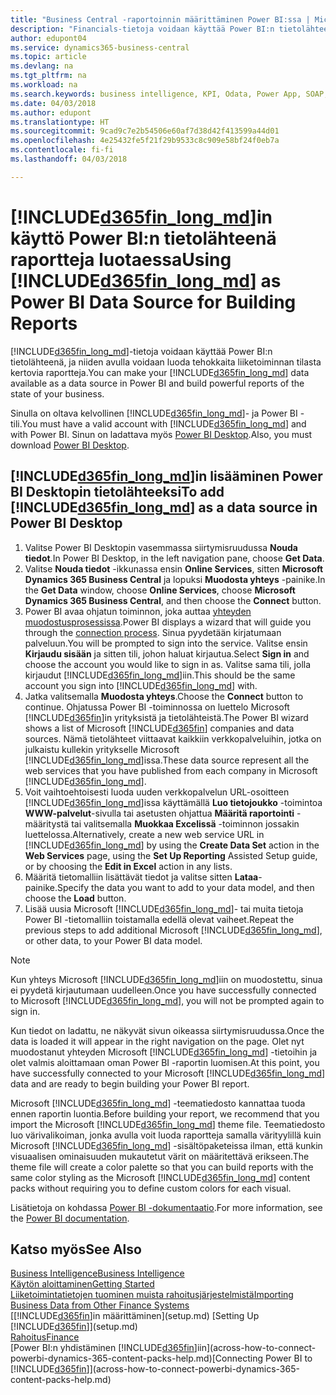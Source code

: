 ```yaml
---
title: "Business Central -raportoinnin määrittäminen Power BI:ssa | Microsoft Docs"
description: "Financials-tietoja voidaan käyttää Power BI:n tietolähteenä, ja niiden avulla voidaan luoda tehokkaita liiketoiminnan tilasta kertovia raportteja."
author: edupont04
ms.service: dynamics365-business-central
ms.topic: article
ms.devlang: na
ms.tgt_pltfrm: na
ms.workload: na
ms.search.keywords: business intelligence, KPI, Odata, Power App, SOAP, analysis
ms.date: 04/03/2018
ms.author: edupont
ms.translationtype: HT
ms.sourcegitcommit: 9cad9c7e2b54506e60af7d38d42f413599a44d01
ms.openlocfilehash: 4e25432fe5f21f29b9533c8c909e58bf24f0eb7a
ms.contentlocale: fi-fi
ms.lasthandoff: 04/03/2018

---
```

# <a name="using-included365finlongmdincludesd365finlongmdmd-as-power-bi-data-source-for-building-reports"></a><span data-ttu-id="97eba-103">[!INCLUDE[d365fin_long_md](includes/d365fin_long_md.md)]in käyttö Power BI:n tietolähteenä raportteja luotaessa</span><span class="sxs-lookup"><span data-stu-id="97eba-103">Using [!INCLUDE[d365fin_long_md](includes/d365fin_long_md.md)] as Power BI Data Source for Building Reports</span></span>
<span data-ttu-id="97eba-104">[!INCLUDE[d365fin_long_md](includes/d365fin_long_md.md)]-tietoja voidaan käyttää Power BI:n tietolähteenä, ja niiden avulla voidaan luoda tehokkaita liiketoiminnan tilasta kertovia raportteja.</span><span class="sxs-lookup"><span data-stu-id="97eba-104">You can make your [!INCLUDE[d365fin_long_md](includes/d365fin_long_md.md)] data available as a data source in Power BI and build powerful reports of the state of your business.</span></span>  

<span data-ttu-id="97eba-105">Sinulla on oltava kelvollinen [!INCLUDE[d365fin_long_md](includes/d365fin_long_md.md)]- ja Power BI -tili.</span><span class="sxs-lookup"><span data-stu-id="97eba-105">You must have a valid account with [!INCLUDE[d365fin_long_md](includes/d365fin_long_md.md)] and with Power BI.</span></span> <span data-ttu-id="97eba-106">Sinun on ladattava myös [Power BI Desktop](https://powerbi.microsoft.com/en-us/desktop/).</span><span class="sxs-lookup"><span data-stu-id="97eba-106">Also, you must download [Power BI Desktop](https://powerbi.microsoft.com/en-us/desktop/).</span></span>  

## <a name="to-add-included365finlongmdincludesd365finlongmdmd-as-a-data-source-in-power-bi-desktop"></a><span data-ttu-id="97eba-107">[!INCLUDE[d365fin_long_md](includes/d365fin_long_md.md)]in lisääminen Power BI Desktopin tietolähteeksi</span><span class="sxs-lookup"><span data-stu-id="97eba-107">To add [!INCLUDE[d365fin_long_md](includes/d365fin_long_md.md)] as a data source in Power BI Desktop</span></span>
1. <span data-ttu-id="97eba-108">Valitse Power BI Desktopin vasemmassa siirtymisruudussa **Nouda tiedot**.</span><span class="sxs-lookup"><span data-stu-id="97eba-108">In Power BI Desktop, in the left navigation pane, choose **Get Data**.</span></span>
2. <span data-ttu-id="97eba-109">Valitse **Nouda tiedot** -ikkunassa ensin **Online Services**, sitten **Microsoft Dynamics 365 Business Central** ja lopuksi **Muodosta yhteys** -painike.</span><span class="sxs-lookup"><span data-stu-id="97eba-109">In the **Get Data** window, choose **Online Services**, choose **Microsoft Dynamics 365 Business Central**, and then choose the **Connect** button.</span></span>
3. <span data-ttu-id="97eba-110">Power BI avaa ohjatun toiminnon, joka auttaa [yhteyden muodostusprosessissa](across-how-to-connect-powerbi-dynamics-365-content-packs-help.md).</span><span class="sxs-lookup"><span data-stu-id="97eba-110">Power BI displays a wizard that will guide you through the [connection process](across-how-to-connect-powerbi-dynamics-365-content-packs-help.md).</span></span> <span data-ttu-id="97eba-111">Sinua pyydetään kirjatumaan palveluun.</span><span class="sxs-lookup"><span data-stu-id="97eba-111">You will be prompted to sign into the service.</span></span> <span data-ttu-id="97eba-112">Valitse ensin **Kirjaudu sisään** ja sitten tili, johon haluat kirjautua.</span><span class="sxs-lookup"><span data-stu-id="97eba-112">Select **Sign in** and choose the account you would like to sign in as.</span></span> <span data-ttu-id="97eba-113">Valitse sama tili, jolla kirjaudut [!INCLUDE[d365fin_long_md](includes/d365fin_long_md.md)]iin.</span><span class="sxs-lookup"><span data-stu-id="97eba-113">This should be the same account you sign into [!INCLUDE[d365fin_long_md](includes/d365fin_long_md.md)] with.</span></span>
4. <span data-ttu-id="97eba-114">Jatka valitsemalla **Muodosta yhteys**.</span><span class="sxs-lookup"><span data-stu-id="97eba-114">Choose the **Connect** button to continue.</span></span> <span data-ttu-id="97eba-115">Ohjatussa Power BI -toiminnossa on luettelo Microsoft [!INCLUDE[d365fin](includes/d365fin_md.md)]in yrityksistä ja tietolähteistä.</span><span class="sxs-lookup"><span data-stu-id="97eba-115">The Power BI wizard shows a list of Microsoft [!INCLUDE[d365fin](includes/d365fin_md.md)] companies and data sources.</span></span> <span data-ttu-id="97eba-116">Nämä tietolähteet viittaavat kaikkiin verkkopalveluihin, jotka on julkaistu kullekin yritykselle Microsoft [!INCLUDE[d365fin_long_md](includes/d365fin_long_md.md)]issa.</span><span class="sxs-lookup"><span data-stu-id="97eba-116">These data source represent all the web services that you have published from each company in Microsoft [!INCLUDE[d365fin_long_md](includes/d365fin_long_md.md)].</span></span>
5. <span data-ttu-id="97eba-117">Voit vaihtoehtoisesti luoda uuden verkkopalvelun URL-osoitteen [!INCLUDE[d365fin_long_md](includes/d365fin_long_md.md)]issa käyttämällä **Luo tietojoukko** -toimintoa **WWW-palvelut**-sivulla tai asetusten ohjattua **Määritä raportointi** -määritystä tai valitsemalla **Muokkaa Excelissä** -toiminnon jossakin luettelossa.</span><span class="sxs-lookup"><span data-stu-id="97eba-117">Alternatively, create a new web service URL in [!INCLUDE[d365fin_long_md](includes/d365fin_long_md.md)] by using the **Create Data Set** action in the **Web Services** page, using the **Set Up Reporting** Assisted Setup guide, or by choosing the **Edit in Excel** action in any lists.</span></span>
6. <span data-ttu-id="97eba-118">Määritä tietomalliin lisättävät tiedot ja valitse sitten **Lataa**-painike.</span><span class="sxs-lookup"><span data-stu-id="97eba-118">Specify the data you want to add to your data model, and then choose the **Load** button.</span></span>
7. <span data-ttu-id="97eba-119">Lisää uusia Microsoft [!INCLUDE[d365fin_long_md](includes/d365fin_long_md.md)]- tai muita tietoja Power BI -tietomalliin toistamalla edellä olevat vaiheet.</span><span class="sxs-lookup"><span data-stu-id="97eba-119">Repeat the previous steps to add additional Microsoft [!INCLUDE[d365fin_long_md](includes/d365fin_long_md.md)], or other data, to your Power BI data model.</span></span>

> [!NOTE]  
> <span data-ttu-id="97eba-120">Kun yhteys Microsoft [!INCLUDE[d365fin_long_md](includes/d365fin_long_md.md)]iin on muodostettu, sinua ei pyydetä kirjautumaan uudelleen.</span><span class="sxs-lookup"><span data-stu-id="97eba-120">Once you have successfully connected to Microsoft [!INCLUDE[d365fin_long_md](includes/d365fin_long_md.md)], you will not be prompted again to sign in.</span></span>

<span data-ttu-id="97eba-121">Kun tiedot on ladattu, ne näkyvät sivun oikeassa siirtymisruudussa.</span><span class="sxs-lookup"><span data-stu-id="97eba-121">Once the data is loaded it will appear in the right navigation on the page.</span></span> <span data-ttu-id="97eba-122">Olet nyt muodostanut yhteyden Microsoft [!INCLUDE[d365fin_long_md](includes/d365fin_long_md.md)] -tietoihin ja olet valmis aloittamaan oman Power BI -raportin luomisen.</span><span class="sxs-lookup"><span data-stu-id="97eba-122">At this point, you have successfully connected to your Microsoft [!INCLUDE[d365fin_long_md](includes/d365fin_long_md.md)] data and are ready to begin building your Power BI report.</span></span> 

<span data-ttu-id="97eba-123">Microsoft [!INCLUDE[d365fin_long_md](includes/d365fin_long_md.md)] -teematiedosto kannattaa tuoda ennen raportin luontia.</span><span class="sxs-lookup"><span data-stu-id="97eba-123">Before building your report, we recommend that you import the Microsoft [!INCLUDE[d365fin_long_md](includes/d365fin_long_md.md)] theme file.</span></span>  <span data-ttu-id="97eba-124">Teematiedosto luo värivalikoiman, jonka avulla voit luoda raportteja samalla värityylillä kuin Microsoft [!INCLUDE[d365fin_long_md](includes/d365fin_long_md.md)] -sisältöpaketeissa ilman, että kunkin visuaalisen ominaisuuden mukautetut värit on määritettävä erikseen.</span><span class="sxs-lookup"><span data-stu-id="97eba-124">The theme file will create a color palette so that you can build reports with the same color styling as the Microsoft [!INCLUDE[d365fin_long_md](includes/d365fin_long_md.md)] content packs without requiring you to define custom colors for each visual.</span></span>

<span data-ttu-id="97eba-125">Lisätietoja on kohdassa [Power BI -dokumentaatio](https://powerbi.microsoft.com/documentation/powerbi-landing-page/).</span><span class="sxs-lookup"><span data-stu-id="97eba-125">For more information, see the [Power BI documentation](https://powerbi.microsoft.com/documentation/powerbi-landing-page/).</span></span>

## <a name="see-also"></a><span data-ttu-id="97eba-126">Katso myös</span><span class="sxs-lookup"><span data-stu-id="97eba-126">See Also</span></span>
[<span data-ttu-id="97eba-127">Business Intelligence</span><span class="sxs-lookup"><span data-stu-id="97eba-127">Business Intelligence</span></span>](bi.md)  
[<span data-ttu-id="97eba-128">Käytön aloittaminen</span><span class="sxs-lookup"><span data-stu-id="97eba-128">Getting Started</span></span>](product-get-started.md)  
[<span data-ttu-id="97eba-129">Liiketoimintatietojen tuominen muista rahoitusjärjestelmistä</span><span class="sxs-lookup"><span data-stu-id="97eba-129">Importing Business Data from Other Finance Systems</span></span>](upload-data.md)  
<span data-ttu-id="97eba-130">[[!INCLUDE[d365fin](includes/d365fin_md.md)]in määrittäminen](setup.md) </span><span class="sxs-lookup"><span data-stu-id="97eba-130">[Setting Up [!INCLUDE[d365fin](includes/d365fin_md.md)]](setup.md) </span></span>  
[<span data-ttu-id="97eba-131">Rahoitus</span><span class="sxs-lookup"><span data-stu-id="97eba-131">Finance</span></span>](finance.md)  
<span data-ttu-id="97eba-132">[Power BI:n yhdistäminen [!INCLUDE[d365fin](includes/d365fin_md.md)]iin](across-how-to-connect-powerbi-dynamics-365-content-packs-help.md)</span><span class="sxs-lookup"><span data-stu-id="97eba-132">[Connecting Power BI to [!INCLUDE[d365fin](includes/d365fin_md.md)]](across-how-to-connect-powerbi-dynamics-365-content-packs-help.md)</span></span>  

